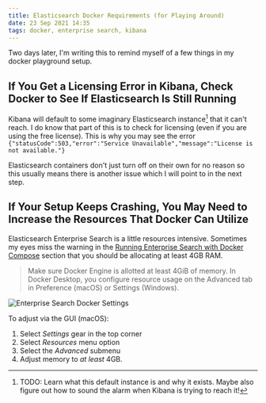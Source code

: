 ```yaml
---
title: Elasticsearch Docker Requirements (for Playing Around)
date: 23 Sep 2021 14:35
tags: docker, enterprise search, kibana
---
```


Two days later, I'm writing this to remind myself of a few things in my docker playground setup.

## If You Get a Licensing Error in Kibana, Check Docker to See If Elasticsearch Is Still Running

Kibana will default to some imaginary Elasticsearch instance[^1] that it can't reach. I do know that part of this is to check for licensing (even if you are using the free license). This is why you may see the error `{"statusCode":503,"error":"Service Unavailable","message":"License is not available."}`

Elasticsearch containers don't just turn off on their own for no reason so this usually means there is another issue which I will point to in the next step.

## If Your Setup Keeps Crashing, You May Need to Increase the Resources That Docker Can Utilize

Elasticsearch Enterprise Search is a little resources intensive. Sometimes my eyes miss the warning in the [Running Enterprise Search with Docker Compose](https://www.elastic.co/guide/en/enterprise-search/current/docker.html#docker-compose-example) section that you should be allocating at least 4GB RAM.

> Make sure Docker Engine is allotted at least 4GiB of memory. In Docker Desktop, you configure resource usage on the Advanced tab in Preference (macOS) or Settings (Windows).

![Enterprise Search Docker Settings](https://kjaymiller.s3-us-west-2.amazonaws.com/images/docker-ent-search-settings-resources.png)

To adjust via the GUI (macOS):

1. Select _Settings_ gear in the top corner
2. Select _Resources_ menu option
3. Select the _Advanced_ submenu
4. Adjust memory to _at least_ 4GB.

[^1]: TODO: Learn what this default instance is and why it exists. Maybe also figure out how to sound the alarm when Kibana is trying to reach it!
